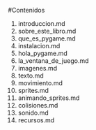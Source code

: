 #Contenidos

1. introduccion.md
1. sobre_este_libro.md
1. que_es_pygame.md
1. instalacion.md
1. hola_pygame.md
1. la_ventana_de_juego.md
1. imagenes.md
1. texto.md
1. movimiento.md
1. sprites.md
1. animando_sprites.md
1. colisiones.md
1. sonido.md
1. recursos.md

